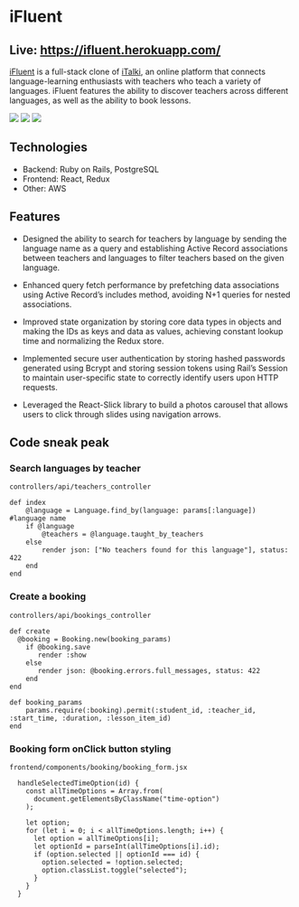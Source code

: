 # iFluent
## Live: https://ifluent.herokuapp.com/

[iFluent](https://ifluent.herokuapp.com/#/) is a full-stack clone of [iTalki](https://www.italki.com/), an online platform that connects language-learning enthusiasts with teachers who teach a variety of languages. iFluent features the ability to discover teachers across different languages, as well as the ability to book lessons.

![](splash.gif)
![](search-results.gif)
![](booking.gif)

## Technologies

- Backend: Ruby on Rails, PostgreSQL
- Frontend: React, Redux
- Other: AWS

## Features
- Designed the ability to search for teachers by language by sending the language name as a query and establishing Active Record associations between teachers and languages to filter teachers based on the given language.

- Enhanced query fetch performance by prefetching data associations using Active Record’s includes method, avoiding N+1 queries for nested associations.

- Improved state organization by storing core data types in objects and making the IDs as keys and data as values, achieving constant lookup time and normalizing the Redux store.

- Implemented secure user authentication by storing hashed passwords generated using Bcrypt and storing session tokens using Rail’s Session to maintain user-specific state to correctly identify users upon HTTP requests.

- Leveraged the React-Slick library to build a photos carousel that allows users to click through slides using navigation arrows.

## Code sneak peak

### Search languages by teacher
```
controllers/api/teachers_controller

def index
    @language = Language.find_by(language: params[:language]) #language name
    if @language
        @teachers = @language.taught_by_teachers
    else
        render json: ["No teachers found for this language"], status: 422
    end
end
```

### Create a booking
```
controllers/api/bookings_controller

def create
  @booking = Booking.new(booking_params)
    if @booking.save
       render :show 
    else
       render json: @booking.errors.full_messages, status: 422
    end
end

def booking_params
    params.require(:booking).permit(:student_id, :teacher_id, :start_time, :duration, :lesson_item_id)
end
```
### Booking form onClick button styling 
```
frontend/components/booking/booking_form.jsx

  handleSelectedTimeOption(id) {
    const allTimeOptions = Array.from(
      document.getElementsByClassName("time-option")
    );

    let option;
    for (let i = 0; i < allTimeOptions.length; i++) {
      let option = allTimeOptions[i];
      let optionId = parseInt(allTimeOptions[i].id);
      if (option.selected || optionId === id) {
        option.selected = !option.selected;
        option.classList.toggle("selected");
      }
    }
  }
```
